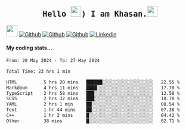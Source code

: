 <h2 align='center'><samp><strong>Hello <img src="https://media.giphy.com/media/hvRJCLFzcasrR4ia7z/giphy.gif" width="28px" height="28px">) I am Khasan.<img height="28px" src="https://emojis.slackmojis.com/emojis/images/1531849430/4246/blob-sunglasses.gif?1531849430"></strong></samp></h2>

<img src="https://media.giphy.com/media/WUlplcMpOCEmTGBtBW/giphy.gif" width="30">  [![Github](https://img.shields.io/github/followers/khasanrashidov?label=Follow%20Me&style=social)](https://github.com/khasanrashidov)  [![Github](https://img.shields.io/github/stars/khasanrashidov?affiliations=OWNER&style=social)](https://github.com/khasanrashidov)  [![Github](https://img.shields.io/github/watchers/khasanrashidov/khasanrashidov?style=social)](https://github.com/khasanrashidov) [![Linkedin](https://img.shields.io/badge/LinkedIn-Khasan%20Rashidov-blue?logo=Linkedin&logoColor=blue&labelColor=black&style=flat-square)](https://www.linkedin.com/in/khasanr)  

#### My coding stats...
<!--START_SECTION:waka-->

```txt
From: 20 May 2024 - To: 27 May 2024

Total Time: 23 hrs 1 min

HTML          5 hrs 20 mins   ██████░░░░░░░░░░░░░░░░░░░   22.55 %
Markdown      4 hrs 11 mins   ████░░░░░░░░░░░░░░░░░░░░░   17.70 %
TypeScript    2 hrs 58 mins   ███░░░░░░░░░░░░░░░░░░░░░░   12.58 %
SCSS          2 hrs 32 mins   ███░░░░░░░░░░░░░░░░░░░░░░   10.78 %
YAML          2 hrs 1 min     ██░░░░░░░░░░░░░░░░░░░░░░░   08.54 %
Text          1 hr 44 mins    ██░░░░░░░░░░░░░░░░░░░░░░░   07.38 %
C++           1 hr 2 mins     █░░░░░░░░░░░░░░░░░░░░░░░░   04.42 %
Other         38 mins         █░░░░░░░░░░░░░░░░░░░░░░░░   02.71 %
```

<!--END_SECTION:waka-->

<!---
khasanrashidov/khasanrashidov is a ✨ special ✨ repository because its `README.md` (this file) appears on your GitHub profile.
You can click the Preview link to take a look at your changes.
--->
